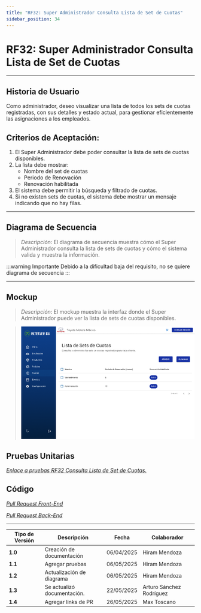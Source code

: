 ```yaml
---
title: "RF32: Super Administrador Consulta Lista de Set de Cuotas"
sidebar_position: 34
---
```


# RF32: Super Administrador Consulta Lista de Set de Cuotas

---

## Historia de Usuario

Como administrador, deseo visualizar una lista de todos los sets de cuotas registradas, con sus detalles y estado actual, para gestionar eficientemente las asignaciones a los empleados.

## **Criterios de Aceptación:**

1. El Super Administrador debe poder consultar la lista de sets de cuotas disponibles.
2. La lista debe mostrar:
   - Nombre del set de cuotas
   - Periodo de Renovación
   - Renovación habilitada
3. El sistema debe permitir la búsqueda y filtrado de cuotas.
4. Si no existen sets de cuotas, el sistema debe mostrar un mensaje indicando que no hay filas.

---

## **Diagrama de Secuencia**

> _Descripción_: El diagrama de secuencia muestra cómo el Super Administrador consulta la lista de sets de cuotas y cómo el sistema valida y muestra la información.

:::warning Importante
Debido a la dificultad baja del requisito, no se quiere diagrama de secuencia
:::

---

## **Mockup**

> _Descripción_: El mockup muestra la interfaz donde el Super Administrador puede ver la lista de sets de cuotas disponibles.

> ![Interfaz de consultar set de cuotas](imagenes/RF32.png)

## **Pruebas Unitarias**

_<u>[Enlace a pruebas RF32 Consulta Lista de Set de Cuotas.](https://docs.google.com/spreadsheets/d/1NLGwGrGA5PVOEzLaqxa8Ts1D_Ng3QzzqNKWJYUzxD-M/edit?pli=1&gid=261101749#gid=261101749)</u>_

## **Código**

_<u>[Pull Request Front-End](https://github.com/CodeAnd-Co/Frontend-Text-Lines/pull/26)</u>_

_<u>[Pull Request Back-End](https://github.com/CodeAnd-Co/Backend-textiles/pull/30)</u>_

---

| **Tipo de Versión** | **Descripción**             | **Fecha**  | **Colaborador**          |
| ------------------- | --------------------------- | ---------- | ------------------------ |
| **1.0**             | Creación de documentación   | 06/04/2025 | Hiram Mendoza            |
| **1.1**             | Agregar pruebas             | 06/05/2025 | Hiram Mendoza            |
| **1.2**             | Actualización de diagrama   | 06/05/2025 | Hiram Mendoza            |
| **1.3**             | Se actualizó documentación. | 22/05/2025 | Arturo Sánchez Rodríguez |
| **1.4**             | Agregar links de PR         | 26/05/2025 | Max Toscano              |

